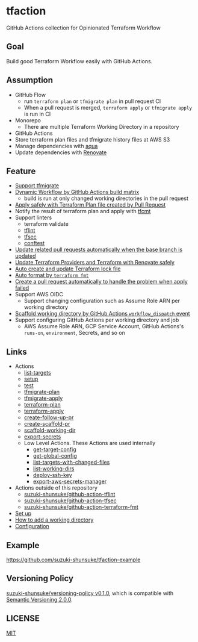 # tfaction

GitHub Actions collection for Opinionated Terraform Workflow

## Goal

Build good Terraform Workflow easily with GitHub Actions.

## Assumption

* GitHub Flow
  * run `terraform plan` or `tfmigrate plan` in pull request CI
  * When a pull request is merged, `terraform apply` or `tfmigrate apply` is run in CI
* Monorepo
  * There are multiple Terraform Working Directory in a repository
* GitHub Actions
* Store terraform plan files and tfmigrate history files at AWS S3
* Manage dependencies with [aqua](https://aquaproj.github.io/)
* Update dependencies with [Renovate](https://github.com/renovatebot/renovate)

## Feature

* [Support tfmigrate](docs/tfmigrate.md)
* [Dynamic Workflow by GitHub Actions build matrix](docs/build-matrix.md)
  * build is run at only changed working directories in the pull request 
* [Apply safely with Terraform Plan file created by Pull Request](docs/plan-file.md)
* Notify the result of terraform plan and apply with [tfcmt](https://github.com/suzuki-shunsuke/tfcmt)
* Support linters
  * terraform validate
  * [tflint](https://github.com/terraform-linters/tflint)
  * [tfsec](https://github.com/aquasecurity/tfsec)
  * [conftest](docs/conftest.md)
* [Update related pull requests automatically when the base branch is updated](docs/auto-update-related-prs.md)
* [Update Terraform Providers and Terraform with Renovate safely](docs/renovate.md)
* [Auto create and update Terraform lock file](https://github.com/suzuki-shunsuke/github-action-terraform-init)
* [Auto format by `terraform fmt`](https://github.com/suzuki-shunsuke/github-action-terraform-fmt)
* [Create a pull request automatically to handle the problem when apply failed](docs/follow-up-pr.md)
* Support AWS OIDC
  * Support changing configuration such as Assume Role ARN per working directory
* [Scaffold working directory by GitHub Actions `workflow_dispatch` event](docs/scaffold-working-dir.md)
* Support configuring GitHub Actions per working directory and job
  * AWS Assume Role ARN, GCP Service Account, GitHub Actions's `runs-on`, `environment`, Secrets, and so on

## Links

* Actions
  * [list-targets](list-targets)
  * [setup](setup)
  * [test](test)
  * [tfmigrate-plan](tfmigrate-plan)
  * [tfmigrate-apply](tfmigrate-apply)
  * [terraform-plan](terraform-plan)
  * [terraform-apply](terraform-apply)
  * [create-follow-up-pr](create-follow-up-pr)
  * [create-scaffold-pr](create-scaffold-pr)
  * [scaffold-working-dir](scaffold-working-dir)
  * [export-secrets](export-secrets)
  * Low Level Actions. These Actions are used internally
    * [get-target-config](get-target-config)
    * [get-global-config](get-global-config)
    * [list-targets-with-changed-files](list-targets-with-changed-files)
    * [list-working-dirs](list-working-dirs)
    * [deploy-ssh-key](deploy-ssh-key)
    * [export-aws-secrets-manager](export-aws-secrets-manager)
* Actions outside of this repository
  * [suzuki-shunsuke/github-action-tflint](https://github.com/suzuki-shunsuke/github-action-tflint)
  * [suzuki-shunsuke/github-action-tfsec](https://github.com/suzuki-shunsuke/github-action-tfsec)
  * [suzuki-shunsuke/github-action-terraform-fmt](https://github.com/suzuki-shunsuke/github-action-terraform-fmt)
* [Set up](docs/setup.md)
* [How to add a working directory](docs/add-working-directory.md)
* [Configuration](docs/config.md)

## Example

https://github.com/suzuki-shunsuke/tfaction-example

## Versioning Policy

[suzuki-shunsuke/versioning-policy v0.1.0](https://github.com/suzuki-shunsuke/versioning-policy/blob/v0.1.0/POLICY.md), which is compatible with [Semantic Versioning 2.0.0](https://semver.org/).

## LICENSE

[MIT](LICENSE)

